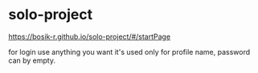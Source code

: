 # solo-project

https://bosik-r.github.io/solo-project/#/startPage

for login use anything you want it's used only for profile name, password can by empty.
